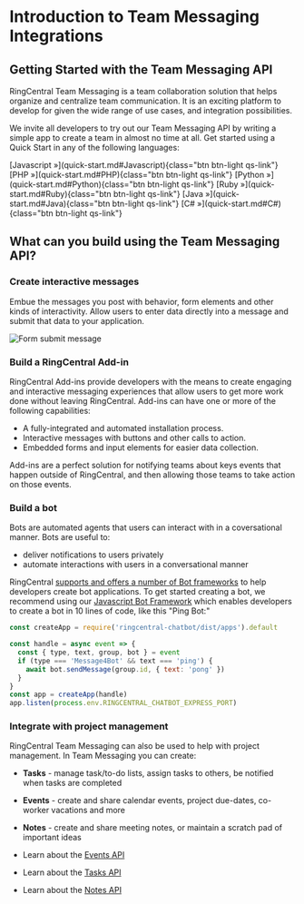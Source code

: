 # Introduction to Team Messaging Integrations

<div class="jumbotron pt-1" markdown>
  <h2 class="h3 display-5">Getting Started with the Team Messaging API</h2>
  <p class="lead">RingCentral Team Messaging is a team collaboration solution that helps organize and centralize team communication. It is an exciting platform to develop for given the wide range of use cases, and integration possibilities.</p>
  <p>We invite all developers to try out our Team Messaging API by writing a simple app to create a team in almost no time at all. Get started using a Quick Start in any of the following languages:</p>
  [Javascript &raquo;](quick-start.md#Javascript){class="btn btn-light qs-link"}
  [PHP &raquo;](quick-start.md#PHP){class="btn btn-light qs-link"}
  [Python &raquo;](quick-start.md#Python){class="btn btn-light qs-link"}
  [Ruby &raquo;](quick-start.md#Ruby){class="btn btn-light qs-link"}
  [Java &raquo;](quick-start.md#Java){class="btn btn-light qs-link"}
  [C# &raquo;](quick-start.md#C#){class="btn btn-light qs-link"}
</div>

## What can you build using the Team Messaging API?

### Create interactive messages

Embue the messages you post with behavior, form elements and other kinds of interactivity. Allow users to enter data directly into a message and submit that data to your application.

![Form submit message](./adaptive-cards/form-submit.png)

### Build a RingCentral Add-in

RingCentral Add-ins provide developers with the means to create engaging and interactive messaging experiences that allow users to get more work done without leaving RingCentral. Add-ins can have one or more of the following capabilities:

* A fully-integrated and automated installation process. 
* Interactive messages with buttons and other calls to action.
* Embedded forms and input elements for easier data collection.

Add-ins are a perfect solution for notifying teams about keys events that happen outside of RingCentral, and then allowing those teams to take action on those events. 

### Build a bot

Bots are automated agents that users can interact with in a coversational manner. Bots are useful to:

* deliver notifications to users privately
* automate interactions with users in a conversational manner

RingCentral [supports and offers a number of Bot frameworks](manual/frameworks.md) to help developers create bot applications. To get started creating a bot, we recommend using our [Javascript Bot Framework](https://ringcentral.github.io/ringcentral-chatbot-js/) which enables developers to create a bot in 10 lines of code, like this "Ping Bot:"

```js
const createApp = require('ringcentral-chatbot/dist/apps').default

const handle = async event => {
  const { type, text, group, bot } = event
  if (type === 'Message4Bot' && text === 'ping') {
    await bot.sendMessage(group.id, { text: 'pong' })
  }
}
const app = createApp(handle)
app.listen(process.env.RINGCENTRAL_CHATBOT_EXPRESS_PORT)
```

### Integrate with project management

RingCentral Team Messaging can also be used to help with project management. In Team Messaging you can create:

* **Tasks** - manage task/to-do lists, assign tasks to others, be notified when tasks are completed
* **Events** - create and share calendar events, project due-dates, co-worker vacations and more
* **Notes** - create and share meeting notes, or maintain a scratch pad of important ideas

* Learn about the [Events API](https://developers.ringcentral.com/api-reference/Calendar-Events/listGroupEvents)
* Learn about the [Tasks API](https://developers.ringcentral.com/api-reference/Tasks/listChatTasks)
* Learn about the [Notes API](https://developers.ringcentral.com/api-reference/Notes/listChatNotes)


